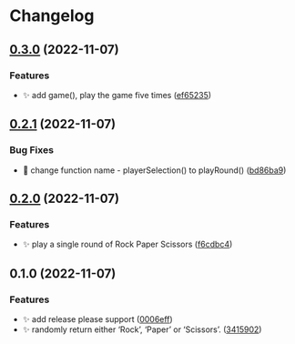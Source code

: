 # Changelog

## [0.3.0](https://github.com/korayyenal/rock-paper-scissors/compare/v0.2.1...v0.3.0) (2022-11-07)


### Features

* :sparkles: add game(), play the game five times ([ef65235](https://github.com/korayyenal/rock-paper-scissors/commit/ef6523588adbce886a1877b1077d19ec4cc8c2d2))

## [0.2.1](https://github.com/korayyenal/rock-paper-scissors/compare/v0.2.0...v0.2.1) (2022-11-07)


### Bug Fixes

* :bug: change function name - playerSelection() to playRound() ([bd86ba9](https://github.com/korayyenal/rock-paper-scissors/commit/bd86ba965503300a013af159b2249a143fff51d8))

## [0.2.0](https://github.com/korayyenal/rock-paper-scissors/compare/v0.1.0...v0.2.0) (2022-11-07)


### Features

* :sparkles: play a single round of Rock Paper Scissors ([f6cdbc4](https://github.com/korayyenal/rock-paper-scissors/commit/f6cdbc4e5ef110a2d883753a410a9094eb1e3558))

## 0.1.0 (2022-11-07)


### Features

* :sparkles: add release please support ([0006eff](https://github.com/korayyenal/rock-paper-scissors/commit/0006eff35014043884983d917bc1f3d5b823adaf))
* :sparkles: randomly return either ‘Rock’, ‘Paper’ or ‘Scissors’. ([3415902](https://github.com/korayyenal/rock-paper-scissors/commit/34159028ebaf7027c178145e3cdce41f6d95b03d))
